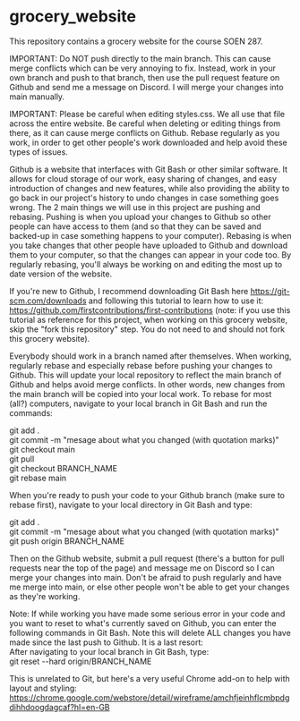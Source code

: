 # grocery_website
This repository contains a grocery website for the course SOEN 287.

IMPORTANT: Do NOT push directly to the main branch. This can cause merge conflicts which can be very annoying to fix. Instead, work in your own branch and push to that branch, then use the pull request feature on Github and send me a message on Discord. I will merge your changes into main manually.

IMPORTANT: Please be careful when editing styles.css. We all use that file across the entire website. Be careful when deleting or editing things from there, as it can cause merge conflicts on Github. Rebase regularly as you work, in order to get other people's work downloaded and help avoid these types of issues.

Github is a website that interfaces with Git Bash or other similar software. It allows for cloud storage of our work, easy sharing of changes, and easy introduction of changes and new features, while also providing the ability to go back in our project's history to undo changes in case something goes wrong. The 2 main things we will use in this project are pushing and rebasing. Pushing is when you upload your changes to Github so other people can have access to them (and so that they can be saved and backed-up in case something happens to your computer). Rebasing is when you take changes that other people have uploaded to Github and download them to your computer, so that the changes can appear in your code too. By regularly rebasing, you'll always be working on and editing the most up to date version of the website.

If you're new to Github, I recommend downloading Git Bash here https://git-scm.com/downloads and following this tutorial to learn how to use it: https://github.com/firstcontributions/first-contributions (note: if you use this tutorial as reference for this project, when working on this grocery website, skip the "fork this repository" step. You do not need to and should not fork this grocery website).

Everybody should work in a branch named after themselves. When working, regularly rebase and especially rebase before pushing your changes to Github. This will update your local repository to reflect the main branch of Github and helps avoid merge conflicts. In other words, new changes from the main branch will be copied into your local work. To rebase for most (all?) computers, navigate to your local branch in Git Bash and run the commands:

git add .<br/>
git commit -m "mesage about what you changed (with quotation marks)"<br/>
git checkout main<br/>
git pull<br/>
git checkout BRANCH_NAME<br/>
git rebase main

When you're ready to push your code to your Github branch (make sure to rebase first), navigate to your local directory in Git Bash and type:

git add .<br/>
git commit -m "mesage about what you changed (with quotation marks)"<br/>
git push origin BRANCH_NAME

Then on the Github website, submit a pull request (there's a button for pull requests near the top of the page) and message me on Discord so I can merge your changes into main. Don't be afraid to push regularly and have me merge into main, or else other people won't be able to get your changes as they're working.

Note: If while working you have made some serious error in your code and you want to reset to what's currently saved on Github, you can enter the following commands in Git Bash. Note this will delete ALL changes you have made since the last push to Github. It is a last resort:<br/>
After navigating to your local branch in Git Bash, type:<br/>
git reset --hard origin/BRANCH_NAME

This is unrelated to Git, but here's a very useful Chrome add-on to help with layout and styling: https://chrome.google.com/webstore/detail/wireframe/amchfjeinhflcmbpdgdihhdoogdagcaf?hl=en-GB
